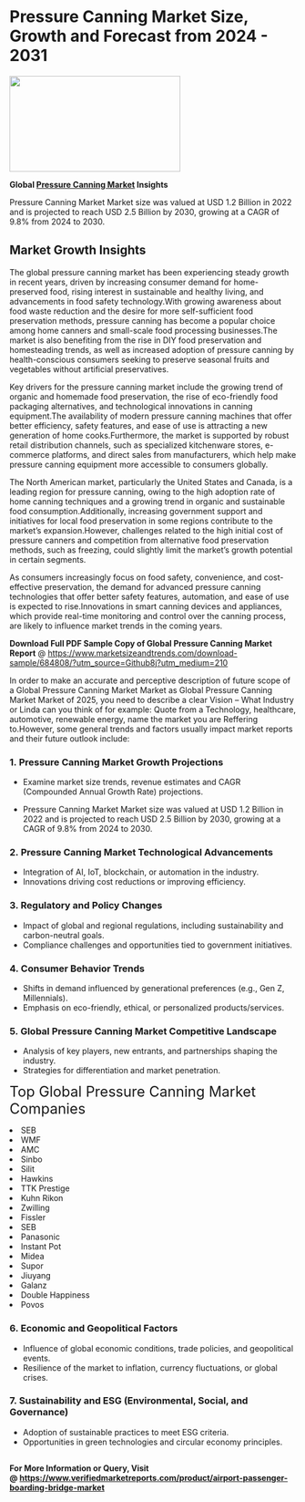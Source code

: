 <H1>Pressure Canning Market Size, Growth and Forecast from 2024 - 2031</H1><img class="aligncenter size-medium wp-image-584254" src="https://thirdeyenews.in/wp-content/uploads/2024/09/Global-Market-Research-300x168.jpeg" alt="" width="300" height="168" /><p><strong>Global&nbsp;<a href="https://www.marketsizeandtrends.com/download-sample/684808/?utm_source=Github8j?utm_medium=210">Pressure Canning Market</a> Insights</strong></p><p>Pressure Canning Market Market size was valued at USD 1.2 Billion in 2022 and is projected to reach USD 2.5 Billion by 2030, growing at a CAGR of 9.8% from 2024 to 2030.</p><p><h2>Market Growth Insights</h2> <p>The global pressure canning market has been experiencing steady growth in recent years, driven by increasing consumer demand for home-preserved food, rising interest in sustainable and healthy living, and advancements in food safety technology.With growing awareness about food waste reduction and the desire for more self-sufficient food preservation methods, pressure canning has become a popular choice among home canners and small-scale food processing businesses.The market is also benefiting from the rise in DIY food preservation and homesteading trends, as well as increased adoption of pressure canning by health-conscious consumers seeking to preserve seasonal fruits and vegetables without artificial preservatives.</p> <p>Key drivers for the pressure canning market include the growing trend of organic and homemade food preservation, the rise of eco-friendly food packaging alternatives, and technological innovations in canning equipment.The availability of modern pressure canning machines that offer better efficiency, safety features, and ease of use is attracting a new generation of home cooks.Furthermore, the market is supported by robust retail distribution channels, such as specialized kitchenware stores, e-commerce platforms, and direct sales from manufacturers, which help make pressure canning equipment more accessible to consumers globally.</p> <p>The North American market, particularly the United States and Canada, is a leading region for pressure canning, owing to the high adoption rate of home canning techniques and a growing trend in organic and sustainable food consumption.Additionally, increasing government support and initiatives for local food preservation in some regions contribute to the market’s expansion.However, challenges related to the high initial cost of pressure canners and competition from alternative food preservation methods, such as freezing, could slightly limit the market’s growth potential in certain segments.</p> <p>As consumers increasingly focus on food safety, convenience, and cost-effective preservation, the demand for advanced pressure canning technologies that offer better safety features, automation, and ease of use is expected to rise.Innovations in smart canning devices and appliances, which provide real-time monitoring and control over the canning process, are likely to influence market trends in the coming years.</p> <p><span class=""><strong>Download Full PDF Sample Copy of Global Pressure Canning Market Report</strong> @ <a href="https://www.marketsizeandtrends.com/download-sample/684808/?utm_source=Github8j?utm_medium=210" target="_blank">https://www.marketsizeandtrends.com/download-sample/684808/?utm_source=Github8j?utm_medium=210</a></span></p><p>In order to make an accurate and perceptive description of future scope of a Global&nbsp;Pressure Canning Market Market as Global&nbsp;Pressure Canning Market Market of 2025, you need to describe a clear Vision &ndash; What Industry or Linda can you think of for example: Quote from a Technology, healthcare, automotive, renewable energy, name the market you are Reffering to.However, some general trends and factors usually impact market reports and their future outlook include:</p><h3>1.&nbsp;<strong>Pressure Canning Market Growth Projections</strong></h3><ul><li>Examine market size trends, revenue estimates and CAGR (Compounded Annual Growth Rate) projections.</li><li><p>Pressure Canning Market Market size was valued at USD 1.2 Billion in 2022 and is projected to reach USD 2.5 Billion by 2030, growing at a CAGR of 9.8% from 2024 to 2030.</p></li></ul><h3>2.&nbsp;<strong>Pressure Canning Market Technological Advancements</strong></h3><ul><li>Integration of AI, IoT, blockchain, or automation in the industry.</li><li>Innovations driving cost reductions or improving efficiency.</li></ul><h3>3.&nbsp;<strong>Regulatory and Policy Changes</strong></h3><ul><li>Impact of global and regional regulations, including sustainability and carbon-neutral goals.</li><li>Compliance challenges and opportunities tied to government initiatives.</li></ul><h3>4.&nbsp;<strong>Consumer Behavior Trends</strong></h3><ul><li>Shifts in demand influenced by generational preferences (e.g., Gen Z, Millennials).</li><li>Emphasis on eco-friendly, ethical, or personalized products/services.</li></ul><h3>5.&nbsp;<strong>Global Pressure Canning Market Competitive Landscape</strong></h3><ul><li>Analysis of key players, new entrants, and partnerships shaping the industry.</li><li>Strategies for differentiation and market penetration.</li></ul><p data-pm-slice="1 1 []"><span style="color: inherit; font-family: inherit; font-size: 25px;">Top Global Pressure Canning Market Companies</span></p><div class="" data-test-id=""><p><li>SEB</li><li> WMF</li><li> AMC</li><li> Sinbo</li><li> Silit</li><li> Hawkins</li><li> TTK Prestige</li><li> Kuhn Rikon</li><li> Zwilling</li><li> Fissler</li><li> SEB</li><li> Panasonic</li><li> Instant Pot</li><li> Midea</li><li> Supor</li><li> Jiuyang</li><li> Galanz</li><li> Double Happiness</li><li> Povos</li></p></div><h3>6.&nbsp;<strong>Economic and Geopolitical Factors</strong></h3><ul><li>Influence of global economic conditions, trade policies, and geopolitical events.</li><li>Resilience of the market to inflation, currency fluctuations, or global crises.</li></ul><h3>7.&nbsp;<strong>Sustainability and ESG (Environmental, Social, and Governance)</strong></h3><ul><li>Adoption of sustainable practices to meet ESG criteria.</li><li>Opportunities in green technologies and circular economy principles.</li></ul><h2><strong style="font-size: 14px;">For More Information or Query, Visit @&nbsp;</strong><a style="background-color: #ffffff; font-size: 14px;" href="https://www.marketsizeandtrends.com/report/pressure-canning-market/" target="_blank">https://www.verifiedmarketreports.com/product/airport-passenger-boarding-bridge-market</a></h2>